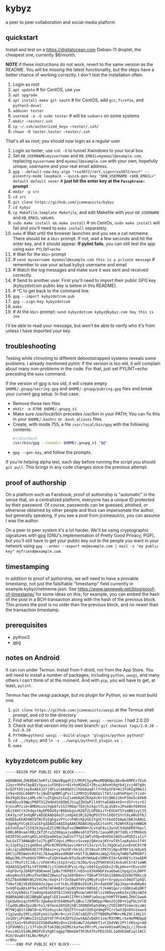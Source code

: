 # kybyz
a peer to peer collaboration and social media platform

## quickstart

Install and test on a <https://digitalocean.com> Debian-11 droplet, the cheapest
one, currently $6/month.

**NOTE** if these instructions do not work, revert to the same version
as the README. You will be missing the latest functionality, but the steps have
a better chance of working correctly. I don't test the installation often.

1. Login as root
2. `apt update`  \# for CentOS, use `yum`
3. `apt upgrade`
4. `apt install make git xauth`  \# for CentOS, add `gcc`, `firefox`, and `python3-devel`
5. `adduser tester`
6. `usermod -a -G sudo tester`  \# will be `sudoers` on some systems
7. `mkdir ~tester/.ssh`
9. `cp ~/.ssh/authorized_keys ~tester/.ssh/`
10. `chown -R tester.tester ~tester/.ssh`

That's all as root; you should now login as a regular user

1. Login as tester; use `ssh -X` to tunnel Xwindows to your local box
2. Set `KB_USERNAME=myusername` and `KB_EMAIL=myemail@example.com`, replacing `myusername` and `myemail@example.com` with your own, hopefully unique, username and your real email address.
3. `gpg --default-new-key-algo "rsa3072/cert,sign+rsa3072/encr" --pinentry-mode loopback --quick-gen-key "$KB_USERNAME <$KB_EMAIL>" default default never` \# **just hit the enter key at the `Passphrase:` prompt**
4. `mkdir -p src`
5. `cd src`
6. `git clone https://github.com/jcomeauictx/kybyz`
7. `cd kybyz`
8. `cp Makefile.template Makefile`, and edit Makefile with your `KB_USERNAME` and `KB_EMAIL` values.
9. `sudo make install && make install`  \# on CentOs, `sudo make install` will fail and you'll need to `make install` separately.
10. `make` \# Wait until the browser launches and you see a cat netmeme. There should be a `kbz>` prompt. If not, wait a few seconds and hit the enter key, and it should appear. **If pylint fails**, you can still test the app using `make PYLINT=echo`
11. \# Wait for the `kbz>` prompt
12. \# `send myusername myemail@example.com this is a private message` \# remember to use your actual kybyz username and email
13. \# Watch the log messages and make sure it was sent and received correctly.
14. \# Send to another user. First you'll need to import their public GPG key (kybyzdotcom public key is below in this README).
15. \# ^C to get back to the command line.
16. `gpg --import kybyzdotcom.pub`
17. `gpg --sign-key kybyzdotcom`
18. `make`
19. \# At the `kbz>` prompt: `send kybyzdotcom kybyz@kybyz.com hey this is Joe`

I'll be able to read your message, but won't be able to verify who it's from
unless I have imported *your* key.

## troubleshooting

Testing while chrooting to different debootstrapped systems reveals some
problems. I already mentioned pylint: if the version is too old, it will
complain about many non-problems in the code. For that, just set 
PYLINT=echo preceding the `make` command.

If the version of gpg is too old, it will create empty
`$HOME/.gnupg/secring.gpg` and `$HOME/.gnupg/pubring.gpg` files and break your
current gpg setup. In that case:

 * Remove those two files
 * `mkdir -m 0700 $HOME/.gnupg_v1`
 * Make sure /usr/local/bin precedes /usr/bin in your PATH;
   You can fix this in your `$HOME/.bashrc` or `.bash_aliases` files.
 * Create, with mode 755, a file `/usr/local/bin/gpg` with the following
   contents:
   ```bash
   #!/bin/bash
   /usr/bin/gpg --homedir $HOME/.gnupg_v1 "$@"
   ```
 * `gpg --gen-key`, and follow the prompts.

If you're helping alpha test, each day before running the script you should
`git pull`. This brings in any code changes since the previous attempt.

## proof of authorship

On a platform such as Facebook, proof of authorship is "automatic" in the sense
that, on a centralized platform, everyone has a unique ID protected by their
password. Of course, passwords can be guessed, phished, or otherwise obtained
by other people and thus can impersonate the author, but generally speaking,
if you see a post from jcomeauictx, you can assume I was the author.

On a peer to peer system it's a lot harder. We'll be using cryptographic
signatures with gpg (GNU's implementation of Pretty Good Privacy, PGP), but
you'll still have to get your public key out to the people you want in your
network using `gpg --armor --export me@example.com | mail -s "my public key" myfriend@example.com`.

## timestamping

In addition to proof of authorship, we will need to have a provable timestamp,
not just the falsifiable "timestamp" field currently in
example.kybyz/netmeme.json. See
<https://www.jamieweb.net/blog/proof-of-timestamp/> for some ideas on this; for
example, you can embed the hash of the post in a BCH transaction along with
the hash of the previous block. This proves the post is no older than the
previous block, and no newer than the transaction timestamp.

## prerequisites

* python3
* gpg

## notes on Android

It can run under Termux. Install from f-droid, not from the App Store.
You will need to install a number of packages, including `python`, `uwsgi`,
and many others I can't think of at the moment. And with `pip`, you will have
to get, at least, `pylint`.

Termux has the uwsgi package, but no plugin for Python, so we must build one.

1. `git clone https://github.com/jcomeauictx/uwsgi` at the Termux shell prompt,
and cd to the directory
2. Find what version of uwsgi you have; `uwsgi --version`. I had 2.0.20
3. Check out that version into its own branch:
   `git checkout tags/2.0.20 -bv2.0.20`
4. `PYTHON=python3 uwsgi --build-plugin "plugins/python python3"`
5. `cd ../kybyz`; and `ln -s ../uwsgi/python3_plugin.so .`
6. `make`

## kybyzdotcom public key

```gpg
-----BEGIN PGP PUBLIC KEY BLOCK-----

mQGNBGHLZHkBDAC5eRfsl1NwVBggdt2J/MhPCSpyMmuMDQKNpLQkvBn6MPE+7Eok
12qz+9hPelbpBIsYpyxiufOh8zv+01+hxMZmGI+IRcujA0vHtRgYb4jzvj4O7g9c
bcQ2Ftb5jey8xAEXJo7j9FLulmk0QmYilhbGAaq6llY+hEpSF8+Wi3fUAIgXNmJJ
jV9q+DXGL60BPr5cjNuDTqHBMlgPssli2PRtDj8UQGUilTAf/zu0SkPqetjYizd+
Ak39gOC8anjAMLv9cluZFgbo2stuZiemU6pKZkXpXcK+tOjQWG116nFSUoSc8XkN
6aK8Dus93WpjP0DTX1ZkHUdSXQObEJViqZZH3wP1lX8YtwEAQk4tD+rd5f+tzrOJ
VjGcoM7zib+AMEHiussYgbAfv1SIYH0qrTEdjhzkgctTLqLdsBtvJPoeBnfQ9kVe
o6iX49trXJhdqxtAyDPDOo8yrB6bGkgnzH2QfZLGPD6izY+EUU4TSYsmB81vyC35
CK43y/ef3nXqBFsAEQEAAbQda3lieXpkb3Rjb20gPGt5Ynl6QGt5Ynl6LmNvbT6J
AdQEEwEKAD4WIQTW/DiEghgyvPYcc+PA6iKpyGEztgUCYctkeQIbAwUJA8JnAAUL
CQgHAgYVCgkICwIEFgIDAQIeAQIXgAAKCRDA6iKpyGEztonFC/92WhtRIgteWBGR
pkIoUZyw7i5IQJk3guuEZS1MD3kpFvoZWWARH+2LvVqFAviZwiUC5dqbKR8Ybpcl
h0RL8R0namlRRiZkTZFru3Z98quajxeBBes0lXTSFG/1aua0RjN77dOL+3fMX6UG
60IRTOCue6tgH2LaS9ZpaOH5qc2wDJoT77p11WTvh9p+0VO5UJ8O5soMIDIiiCiY
3wLGxIT3ANAqBtSz2TLgNTCdgsLzM9ocsSvxepjQAezajKVrwT4hlxpAykku1f4t
4j3JpXSy2zjqeDRxLyPUc8CMVO9G1wviX6YsYiSx/orL5cJXgQCwIzunEnUC0tYB
z4z/q1y0ERm5XE37Fd9Asz+cy7mzOFrhk16j3Y30xoFJPK7XjNps8TNY14/6Qy65
6RtlLPR5WeUcR3f4i76Xwg4Kood9KBF+hUlf3LNWO4siWq2/k0JqfmNbTwPMd0fJ
N8wU3MLfPe68XV7PMY+uFzQhY4w0rDTa3bsRY9HUwEz5RMrEI8+5AY0EYctkeQEM
ALi/YRuTitCJdLc/zFHX+Rsj5Ip3rvQirbJ0o/EvyZP5HYdtXI4vkvHl5r471eWK
VQ4ASQ2pQTkLt9TOSM0JjiYc6HvEdPvzLr6y/z66tGyyGGkv2rDLpHno+YEuvsXV
+XqFQvYpJbRBPtB9EmemCIpBv7YKP85f/nb5nsX5kHHbFXxaGbwGihpqzCnLD6PF
u8og0nu5SiMnuThe5BHZZBwnufxp3d8YBdn+/TDEwP7XtQn1IB89xQ3V8GfDNsj8
K5Z76eOdN0tNS2VXCHe/4xQ+2frZn5bw0f6YyIMEyFcq5+rXrgdyxxl06UTlphQl
TVAof2BjVEdEEGb9JxJgwcintYLKLJEQK0oIOiRi2hrda6X0Fj6pJXqo+0u6WyNx
3vVQFqvADsXF9x1vHT874FAHEmtIqsN53VmVrOBhbI/YJk4W1qor/cG0KzwEq9Kf
+4/CUyENdzLT1m0Ugn8ab5OT8J1VH1VgMsUwlmKFdElszX0DwyymKe3sy1NjuWZd
0QARAQABiQG2BBgBCgAgFiEE1vw4hIIYMrz2HHPjwOoiqchhM7YFAmHLZHkCGwwA
CgkQwOoiqchhM7brJgwAqs8tE68HGoPLQBucl28SWOpprNmn2OjDD+V1gFbLUVlD
lCwdOLdBoZpzd8rhs1/6YmcmJOtG0jhBlIKONIH5ahdkWyjZtEC00fVzmecbixWz
M7YWjqD1t10WlB+d/Pdz6sycAs7QXZTY+swXtIOFqVdmgPYCr+5wV1Q+DVn1ewvd
t1g2wuDyIMIizEUFyVdJJyOKr0+ixYJlN7s6DZFv3TfN9EMyFMR+cMkZ9C136LVt
Jo1OVjzFCWHxIIn1ZoDY5F7PnCKZDfU2owYAAZvDdXt1sm/M3tMRLr5e9ePMDbpQ
sDjtSa1+954hUiGIXSBdGeNOzQnxi5U6iWw7JdyN4bT1vC1bdVWc2PtlV6Sxp+4Q
t2F9VNh5jj/17fsDn3Ffo63QGjHZMStkaYwcFMrrPL/eeVe0IewM1Hq1L/j7Osn6
Favi46lO1oNLDREPzEshgECagppTBmebAf5h3kXfhzPEG35EL1o0VEGmEiwlIACC
91U/dvwAttkLNo/RHyF/
=r0hu
-----END PGP PUBLIC KEY BLOCK-----
```
